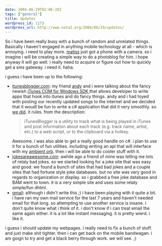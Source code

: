 ```yaml
---
date: 2004-06-29T02:06:20Z
tags: ["general"]
title: Updates
wordpress_id: 1173
wordpress_url: http://www.nata2.org/2004/06/29/updates/
---
```


So i have been really busy with a bunch of random and unrelated things. Basically i haven't engaged in anything mobile technology at all - which is annoying. i need to play more. <a href="http://www.therats.org">matiss</a> just got a phone with a camera. so i imagine i will be creating a simple way to do a photoblog for him. i hope anyway it will go well. i really need to acquire or figure out how to quickly get a sms gateway. i need it. haha. </p>

<p>i guess i have been up to the following:
<ul>
<li><a href="http://www.itunesblogger.com">itunesblogger.com</a>: my friend <a href="http://blog.andrewcarlson.com">andy</a> and i were talking about the fancy newish <a href="http://developer.apple.com/sdk/itunescomsdk.html">iTunes COM for Windows SDK </a> that allows developer to write apps that hook into itunes and do fancy things. andy and i had toyed with posting our recently updated songs to the internet and we decided that it woudl be fun to write a c# application that did it very smoothly. so <a href="http://www.itunesblogger.com/wiki/wakka.php?wakka=HomePage">we did</a>. it rules. from the description: 
<blockquote>iTunesBlogger is a utility to track what is being played in iTunes and post information about each track (e.g. track name, artist, etc.) to a web script, or to the clipboard via a hotkey. </blockquote>
Awesome. i was also able to get a really good handle on c#. i plan to use it for a bunch of fun utilities. including writing an api that will interface with my <a href="http://www.ambientdevices.com/cat/orb/orborder.html">ambient orb</a>. then i will be able to do cooler stuff with it. </li>
<li><a href="http://www.jokesareawesome.com">jokesareawesome.com</a>: awhile ago a friend of mine was telling me lots of relaly bad jokes. so we started looking for a joke site that was easy and good. we found a bunch  of sites that had bad jokes and a couple sites that had fortune style joke databases. but no site was very good in regards to organization or display. so i grabbed a free joke database and BAM went to town. it is a very simple site and uses some relaly simple/fun dhtml. 
<li><a href="http://www.gmail.com">gmail</a>: although i didn't write this ;) i have been playing with it quite a bit. i have ran my own mail service for the last 7 years and haven't needed email for that long. so attempting to use another service is insane. i don't quite know what i think of it. i don't know if i can treat email the same again either. it is a lot like instant messaging. it is pretty wierd. i like it. 
</ul>
i guess i should update my webpages. i really need to fix a bunch of stuff. and just make shit tighter. then i can get back on the mobile bandwagan. i am goign to try and get a black berry through work. we will see. ;)
